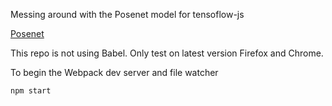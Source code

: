 Messing around with the Posenet model for tensoflow-js

[Posenet](https://github.com/tensorflow/tfjs-models/tree/master/posenet)

This repo is not using Babel.  Only test on latest version Firefox and Chrome.

To begin the Webpack dev server and file watcher
```
npm start
```